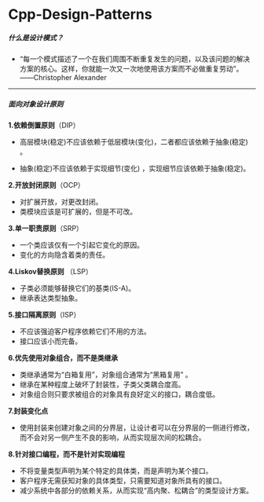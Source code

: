 # Cpp-Design-Patterns




##### 什么是设计模式？

+ “每一个模式描述了一个在我们周围不断重复发生的问题，以及该问题的解决方案的核心。这样，你就能一次又一次地使用该方案而不必做重复劳动”。 ——Christopher Alexander

------

##### 面向对象设计原则

**1.依赖倒置原则**（DIP）

+ 高层模块(稳定)不应该依赖于低层模块(变化)，二者都应该依赖于抽象(稳定) 。

+ 抽象(稳定)不应该依赖于实现细节(变化) ，实现细节应该依赖于抽象(稳定)。

**2.开放封闭原则**（OCP）

+ 对扩展开放，对更改封闭。
+ 类模块应该是可扩展的，但是不可改。

**3.单一职责原则**（SRP）

+ 一个类应该仅有一个引起它变化的原因。
+ 变化的方向隐含着类的责任。

**4.Liskov替换原则** （LSP）

+ 子类必须能够替换它们的基类(IS-A)。
+ 继承表达类型抽象。

**5.接口隔离原则**（ISP）

+ 不应该强迫客户程序依赖它们不用的方法。
+ 接口应该小而完备。

**6.优先使用对象组合，而不是类继承**

+ 类继承通常为“白箱复用”，对象组合通常为“黑箱复用” 。
+ 继承在某种程度上破坏了封装性，子类父类耦合度高。
+ 对象组合则只要求被组合的对象具有良好定义的接口，耦合度低。

**7.封装变化点**

+ 使用封装来创建对象之间的分界层，让设计者可以在分界层的一侧进行修改，而不会对另一侧产生不良的影响，从而实现层次间的松耦合。

**8.针对接口编程，而不是针对实现编程**

+ 不将变量类型声明为某个特定的具体类，而是声明为某个接口。
+ 客户程序无需获知对象的具体类型，只需要知道对象所具有的接口。
+ 减少系统中各部分的依赖关系，从而实现“高内聚、松耦合”的类型设计方案。

##### 
